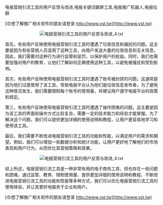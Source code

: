 电报营销引流工具的用户反馈与改进,电报关键词霸屏工具,电报推广机器人,电报拉群

[😍想了解推广相关软件的朋友请登录 http://www.vst.tw](http://www.vst.tw)

 <center><img src="https://vst.tw/MP4/tuiguang/png/6.png" alt="电报营销引流工具的用户反馈与改进_4.txt"></center>

首先，有些用户反映使用电报营销引流工具时遭遇了垃圾信息和骚扰的问题。这主要是因为有些营销人员滥用了这种工具，向用户发送大量的垃圾信息和无关信息。因此，我们需要对这种行为进行监管和惩罚，以保护用户的权益。同时，我们也需要加强对用户的教育，让他们了解如何正确使用这种工具，以避免被骚扰和受到影响。

其次，有些用户反映使用电报营销引流工具时遭遇了账号被封禁的问题。这通常是因为他们过度使用了该工具，导致电报平台认为他们是垃圾信息发布者。为了避免这种情况发生，我们需要限制每个账号的使用量，并建议用户遵守电报平台的政策和规定。

第三，有些用户反映使用电报营销引流工具时遭遇了操作困难的问题。这主要是因为该工具的界面和操作方式比较复杂，需要一定的技术能力和经验才能掌握。为了解决这个问题，我们可以提供更加详细的使用说明和教程，让用户更容易地学习和使用该工具。

最后，我们需要不断改进电报营销引流工具的功能和性能，以满足用户的需求和期望。例如，我们可以增加一些数据分析和统计功能，让用户更好地了解他们的市场表现和用户行为，从而优化其营销策略和效果。

 <center><img src="https://vst.tw/MP4/tuiguang/png/5.png" alt="电报营销引流工具的用户反馈与改进_4.txt"></center>

综上所述，电报营销引流工具是一种非常有用的电子商务工具，但也存在一些问题和困难。通过监管、教育、限制使用量、提供更加详细的使用说明和教程、不断改进电报营销引流工具的功能和性能等多种方式，我们可以优化电报营销引流工具的使用体验，并让其更好地服务于企业和用户。

[😍想了解推广相关软件的朋友请登录 http://www.vst.tw](http://www.vst.tw)



